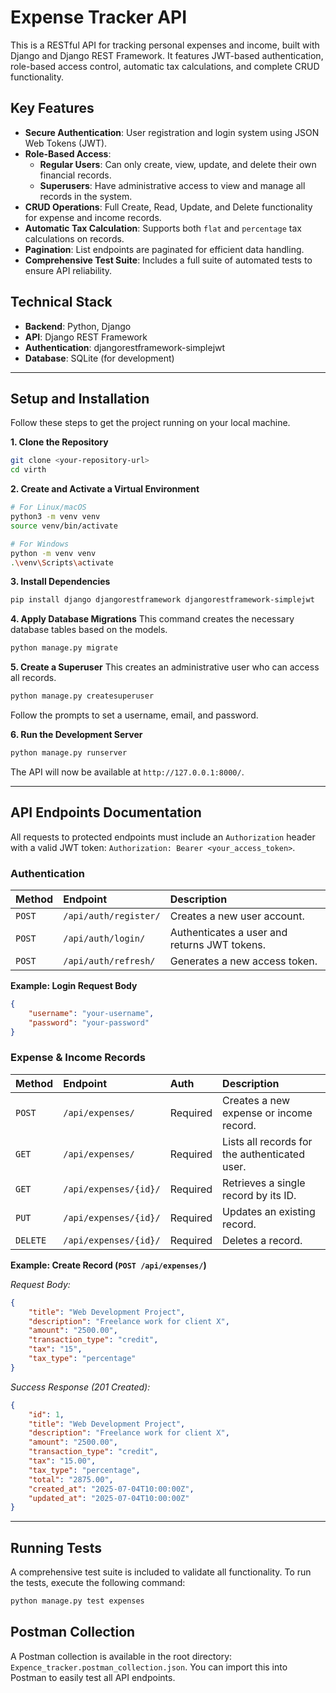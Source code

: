 # Expense Tracker API

This is a RESTful API for tracking personal expenses and income, built with Django and Django REST Framework. It features JWT-based authentication, role-based access control, automatic tax calculations, and complete CRUD functionality.

## Key Features

*   **Secure Authentication**: User registration and login system using JSON Web Tokens (JWT).
*   **Role-Based Access**:
    *   **Regular Users**: Can only create, view, update, and delete their own financial records.
    *   **Superusers**: Have administrative access to view and manage all records in the system.
*   **CRUD Operations**: Full Create, Read, Update, and Delete functionality for expense and income records.
*   **Automatic Tax Calculation**: Supports both `flat` and `percentage` tax calculations on records.
*   **Pagination**: List endpoints are paginated for efficient data handling.
*   **Comprehensive Test Suite**: Includes a full suite of automated tests to ensure API reliability.

## Technical Stack

*   **Backend**: Python, Django
*   **API**: Django REST Framework
*   **Authentication**: djangorestframework-simplejwt
*   **Database**: SQLite (for development)

---

## Setup and Installation

Follow these steps to get the project running on your local machine.

**1. Clone the Repository**
```bash
git clone <your-repository-url>
cd virth
```

**2. Create and Activate a Virtual Environment**
```bash
# For Linux/macOS
python3 -m venv venv
source venv/bin/activate

# For Windows
python -m venv venv
.\venv\Scripts\activate
```

**3. Install Dependencies**
```bash
pip install django djangorestframework djangorestframework-simplejwt
```

**4. Apply Database Migrations**
This command creates the necessary database tables based on the models.
```bash
python manage.py migrate
```

**5. Create a Superuser**
This creates an administrative user who can access all records.
```bash
python manage.py createsuperuser
```
Follow the prompts to set a username, email, and password.

**6. Run the Development Server**
```bash
python manage.py runserver
```
The API will now be available at `http://127.0.0.1:8000/`.

---

## API Endpoints Documentation

All requests to protected endpoints must include an `Authorization` header with a valid JWT token: `Authorization: Bearer <your_access_token>`.

### Authentication

| Method | Endpoint              | Description                                |
| :----- | :-------------------- | :----------------------------------------- |
| `POST` | `/api/auth/register/` | Creates a new user account.                |
| `POST` | `/api/auth/login/`    | Authenticates a user and returns JWT tokens. |
| `POST` | `/api/auth/refresh/`  | Generates a new access token.              |

**Example: Login Request Body**
```json
{
    "username": "your-username",
    "password": "your-password"
}
```

### Expense & Income Records

| Method   | Endpoint            | Auth      | Description                                     |
| :------- | :------------------ | :-------- | :---------------------------------------------- |
| `POST`   | `/api/expenses/`    | Required  | Creates a new expense or income record.         |
| `GET`    | `/api/expenses/`    | Required  | Lists all records for the authenticated user.   |
| `GET`    | `/api/expenses/{id}/` | Required  | Retrieves a single record by its ID.            |
| `PUT`    | `/api/expenses/{id}/` | Required  | Updates an existing record.                     |
| `DELETE` | `/api/expenses/{id}/` | Required  | Deletes a record.                               |

**Example: Create Record (`POST /api/expenses/`)**

*Request Body:*
```json
{
    "title": "Web Development Project",
    "description": "Freelance work for client X",
    "amount": "2500.00",
    "transaction_type": "credit",
    "tax": "15",
    "tax_type": "percentage"
}
```

*Success Response (201 Created):*
```json
{
    "id": 1,
    "title": "Web Development Project",
    "description": "Freelance work for client X",
    "amount": "2500.00",
    "transaction_type": "credit",
    "tax": "15.00",
    "tax_type": "percentage",
    "total": "2875.00",
    "created_at": "2025-07-04T10:00:00Z",
    "updated_at": "2025-07-04T10:00:00Z"
}
```

---

## Running Tests

A comprehensive test suite is included to validate all functionality. To run the tests, execute the following command:

```bash
python manage.py test expenses
```

## Postman Collection

A Postman collection is available in the root directory: `Expence_tracker.postman_collection.json`. You can import this into Postman to easily test all API endpoints.